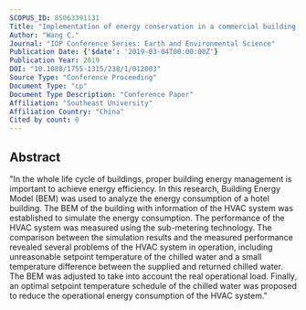 ```yaml
---
SCOPUS_ID: 85063391131
Title: "Implementation of energy conservation in a commercial building using BEM and sub-metering technology"
Author: "Wang C."
Journal: "IOP Conference Series: Earth and Environmental Science"
Publication Date: {'$date': '2019-03-04T00:00:00Z'}
Publication Year: 2019
DOI: "10.1088/1755-1315/238/1/012003"
Source Type: "Conference Proceeding"
Document Type: "cp"
Document Type Description: "Conference Paper"
Affiliation: "Southeast University"
Affiliation Country: "China"
Cited by count: 0
---
```


## Abstract
"In the whole life cycle of buildings, proper building energy management is important to achieve energy efficiency. In this research, Building Energy Model (BEM) was used to analyze the energy consumption of a hotel building. The BEM of the building with information of the HVAC system was established to simulate the energy consumption. The performance of the HVAC system was measured using the sub-metering technology. The comparison between the simulation results and the measured performance revealed several problems of the HVAC system in operation, including unreasonable setpoint temperature of the chilled water and a small temperature difference between the supplied and returned chilled water. The BEM was adjusted to take into account the real operational load. Finally, an optimal setpoint temperature schedule of the chilled water was proposed to reduce the operational energy consumption of the HVAC system."
